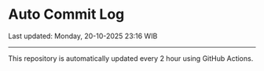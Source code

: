# Auto Commit Log

Last updated: Monday, 20-10-2025 23:16 WIB

---

This repository is automatically updated every 2 hour using GitHub Actions.
